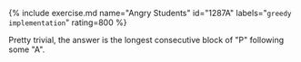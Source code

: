 {% include exercise.md name="Angry Students" id="1287A" labels="`greedy` `implementation`" rating=800 %}

Pretty trivial, the answer is the longest consecutive block of "P" following some "A".
